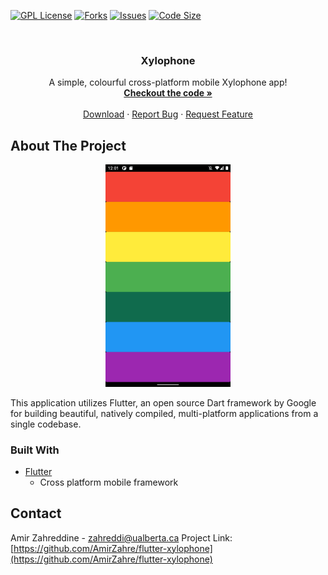 
<!-- PROJECT SHIELDS -->
[![GPL License][license-shield]][license-url]
[![Forks][forks-shield]][forks-url]
[![Issues][issues-shield]][issues-url]
[![Code Size][cSize-shield]][cSize-url]


<!-- PROJECT LOGO -->
<br />
  <h3 align="center">Xylophone</h3>

  <p align="center">
    A simple, colourful cross-platform mobile Xylophone app!
    <br />
    <a href="https://github.com/AmirZahre/flutter-xylophone/blob/main/lib/main.dart"><strong>Checkout the code »</strong></a>
    <br />
    <br />
    <a href="https://github.com/AmirZahre/flutter-xylophone/releases/tag/flutter">Download</a>
    ·
    <a href="https://github.com/AmirZahre/flutter-xylophone/issues">Report Bug</a>
    ·
    <a href="https://github.com/AmirZahre/flutter-xylophone/issues">Request Feature</a>
  </p>
</p>

<!-- ABOUT THE PROJECT -->
## About The Project

<p align="center">
<img src="images/screenshot.png" width="200" />
</p>


This application utilizes Flutter, an open source Dart framework by Google for building beautiful, natively compiled, multi-platform applications from a single codebase.
  
### Built With
* [Flutter](https://flutter.dev/)
	* Cross platform mobile framework

<!-- CONTACT -->
## Contact

Amir Zahreddine - zahreddi@ualberta.ca
Project Link: [https://github.com/AmirZahre/flutter-xylophone](https://github.com/AmirZahre/flutter-xylophone)

<!-- MARKDOWN LINKS & IMAGES -->
[license-shield]: https://img.shields.io/github/license/AmirZahre/flutter-xylophone
[license-url]: https://github.com/AmirZahre/flutter-xylophone/blob/main/LICENSE
[issues-shield]: https://img.shields.io/github/issues/AmirZahre/flutter-xylophone
[issues-url]: https://github.com/AmirZahre/flutter-xylophone/issues
[forks-shield]: https://img.shields.io/github/forks/AmirZahre/flutter-xylophone
[forks-url]: https://github.com/AmirZahre/flutter-xylophone/network/members
[cSize-shield]: https://img.shields.io/github/languages/code-size/AmirZahre/flutter-xylophone
[cSize-url]: https://github.com/AmirZahre/flutter-xylophone
[screenshot]: images/screenshot.png
  


